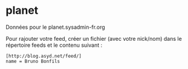 planet
======

Données pour le planet.sysadmin-fr.org

Pour rajouter votre feed, créer un fichier (avec votre nick/nom) dans le répertoire feeds et le contenu suivant :

	[http://blog.asyd.net/feed/]
	name = Bruno Bonfils
